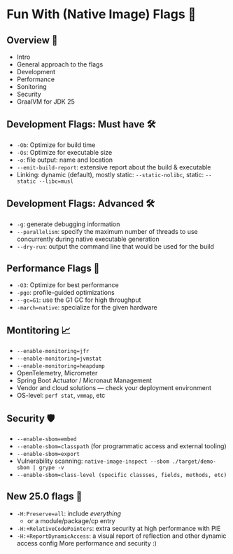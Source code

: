 # Fun With (Native Image) Flags 🏁

## Overview 🐰
* Intro
* General approach to the flags
* Development
* Performance
* Sonitoring
* Security
* GraalVM for JDK 25

## Development Flags: Must have 🛠️
*  `-Ob`: Optimize for build time
*  `-Os`: Optimize for executable size
*  `-o`: file output: name and location
*  `--emit-build-report`: extensive report about the build & executable
*  Linking: dynamic (default), mostly static: `--static-nolibc`, static: `--static --libc=musl`

## Development Flags: Advanced 🛠️
* `-g`: generate debugging information
*  `--parallelism`: specify the maximum number of threads to use concurrently during native executable generation
*  `--dry-run`: output the command line that would be used for the build

## Performance Flags 🚀
*  `-O3`: Optimize for best performance
*  `-pgo`: profile-guided optimizations
*  `--gc=G1`: use the G1 GC for high throughput
*  `-march=native`: specialize for the given hardware

## Montitoring 📈
* `--enable-monitoring=jfr`
* `--enable-monitoring=jvmstat`
* `--enable-monitoring=heapdump`
* OpenTelemetry, Micrometer
* Spring Boot Actuator / Micronaut Management
* Vendor and cloud solutions — check your deployment environment
* OS-level: `perf stat`, `vmmap`, etc

## Security 🛡️
* `--enable-sbom=embed`
* `--enable-sbom=classpath` (for programmatic access and external tooling)
* `--enable-sbom=export`
* Vulnerability scanning: `native-image-inspect --sbom ./target/demo-sbom | grype -v`
* `--enable-sbom=class-level (specific classses, fields, methods, etc)`

## New 25.0 flags 🔮
* `-H:Preserve=all`: include _everything_
  * or a module/package/cp entry
* `-H:+RelativeCodePointers`: extra security at high performance with PIE
* `-H:+ReportDynamicAccess`: a visual report of reflection and other dynamic access config
More performance and security :)

